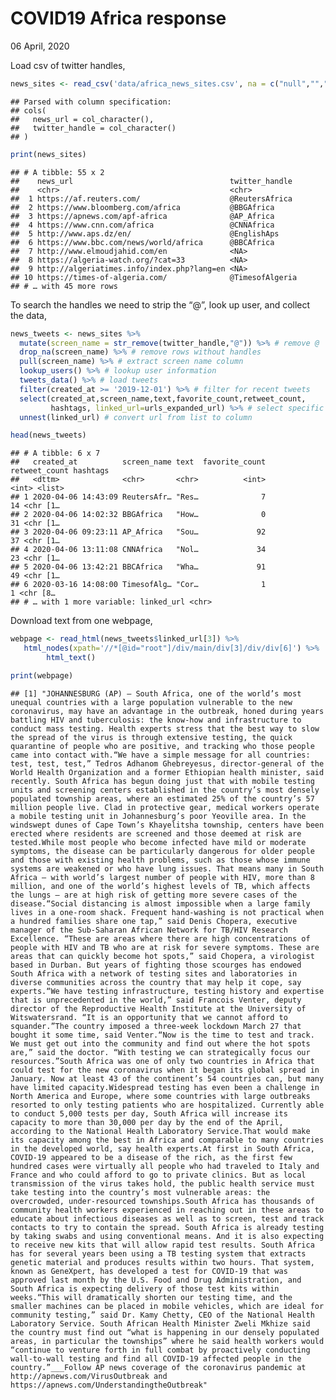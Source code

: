 COVID19 Africa response
================
06 April, 2020

Load csv of twitter
handles,

``` r
news_sites <- read_csv('data/africa_news_sites.csv', na = c("null",""," "))
```

    ## Parsed with column specification:
    ## cols(
    ##   news_url = col_character(),
    ##   twitter_handle = col_character()
    ## )

``` r
print(news_sites)
```

    ## # A tibble: 55 x 2
    ##    news_url                                   twitter_handle 
    ##    <chr>                                      <chr>          
    ##  1 https://af.reuters.com/                    @ReutersAfrica 
    ##  2 https://www.bloomberg.com/africa           @BBGAfrica     
    ##  3 https://apnews.com/apf-africa              @AP_Africa     
    ##  4 https://www.cnn.com/africa                 @CNNAfrica     
    ##  5 http://www.aps.dz/en/                      @EnglishAps    
    ##  6 https://www.bbc.com/news/world/africa      @BBCAfrica     
    ##  7 http://www.elmoudjahid.com/en              <NA>           
    ##  8 https://algeria-watch.org/?cat=33          <NA>           
    ##  9 http://algeriatimes.info/index.php?lang=en <NA>           
    ## 10 https://times-of-algeria.com/              @TimesofAlgeria
    ## # … with 45 more rows

To search the handles we need to strip the “@”, look up user, and
collect the data,

``` r
news_tweets <- news_sites %>%
  mutate(screen_name = str_remove(twitter_handle,"@")) %>% # remove @
  drop_na(screen_name) %>% # remove rows without handles
  pull(screen_name) %>% # extract screen name column
  lookup_users() %>% # lookup user information
  tweets_data() %>% # load tweets
  filter(created_at >= '2019-12-01') %>% # filter for recent tweets
  select(created_at,screen_name,text,favorite_count,retweet_count,
         hashtags, linked_url=urls_expanded_url) %>% # select specific columns
  unnest(linked_url) # convert url from list to column

head(news_tweets)
```

    ## # A tibble: 6 x 7
    ##   created_at          screen_name text  favorite_count retweet_count hashtags
    ##   <dttm>              <chr>       <chr>          <int>         <int> <list>  
    ## 1 2020-04-06 14:43:09 ReutersAfr… "Res…              7            14 <chr [1…
    ## 2 2020-04-06 14:02:32 BBGAfrica   "How…              0            31 <chr [1…
    ## 3 2020-04-06 09:23:11 AP_Africa   "Sou…             92            37 <chr [1…
    ## 4 2020-04-06 13:11:08 CNNAfrica   "Nol…             34            23 <chr [1…
    ## 5 2020-04-06 13:42:21 BBCAfrica   "Wha…             91            49 <chr [1…
    ## 6 2020-03-16 14:08:00 TimesofAlg… "Cor…              1             1 <chr [8…
    ## # … with 1 more variable: linked_url <chr>

Download text from one webpage,

``` r
webpage <- read_html(news_tweets$linked_url[3]) %>%
   html_nodes(xpath='//*[@id="root"]/div/main/div[3]/div/div[6]') %>%      
        html_text() 

print(webpage)
```

    ## [1] "JOHANNESBURG (AP) — South Africa, one of the world’s most unequal countries with a large population vulnerable to the new coronavirus, may have an advantage in the outbreak, honed during years battling HIV and tuberculosis: the know-how and infrastructure to conduct mass testing. Health experts stress that the best way to slow the spread of the virus is through extensive testing, the quick quarantine of people who are positive, and tracking who those people came into contact with.“We have a simple message for all countries: test, test, test,” Tedros Adhanom Ghebreyesus, director-general of the World Health Organization and a former Ethiopian health minister, said recently. South Africa has begun doing just that with mobile testing units and screening centers established in the country’s most densely populated township areas, where an estimated 25% of the country’s 57 million people live. Clad in protective gear, medical workers operate a mobile testing unit in Johannesburg’s poor Yeoville area. In the windswept dunes of Cape Town’s Khayelitsha township, centers have been erected where residents are screened and those deemed at risk are tested.While most people who become infected have mild or moderate symptoms, the disease can be particularly dangerous for older people and those with existing health problems, such as those whose immune systems are weakened or who have lung issues. That means many in South Africa — with world’s largest number of people with HIV, more than 8 million, and one of the world’s highest levels of TB, which affects the lungs — are at high risk of getting more severe cases of the disease.“Social distancing is almost impossible when a large family lives in a one-room shack. Frequent hand-washing is not practical when a hundred families share one tap,” said Denis Chopera, executive manager of the Sub-Saharan African Network for TB/HIV Research Excellence. “These are areas where there are high concentrations of people with HIV and TB who are at risk for severe symptoms. These are areas that can quickly become hot spots,” said Chopera, a virologist based in Durban. But years of fighting those scourges has endowed South Africa with a network of testing sites and laboratories in diverse communities across the country that may help it cope, say experts.“We have testing infrastructure, testing history and expertise that is unprecedented in the world,” said Francois Venter, deputy director of the Reproductive Health Institute at the University of Witswatersrand. “It is an opportunity that we cannot afford to squander.”The country imposed a three-week lockdown March 27 that bought it some time, said Venter.“Now is the time to test and track. We must get out into the community and find out where the hot spots are,” said the doctor. “With testing we can strategically focus our resources.”South Africa was one of only two countries in Africa that could test for the new coronavirus when it began its global spread in January. Now at least 43 of the continent’s 54 countries can, but many have limited capacity.Widespread testing has even been a challenge in North America and Europe, where some countries with large outbreaks resorted to only testing patients who are hospitalized. Currently able to conduct 5,000 tests per day, South Africa will increase its capacity to more than 30,000 per day by the end of the April, according to the National Health Laboratory Service.That would make its capacity among the best in Africa and comparable to many countries in the developed world, say health experts.At first in South Africa, COVID-19 appeared to be a disease of the rich, as the first few hundred cases were virtually all people who had traveled to Italy and France and who could afford to go to private clinics. But as local transmission of the virus takes hold, the public health service must take testing into the country’s most vulnerable areas: the overcrowded, under-resourced townships.South Africa has thousands of community health workers experienced in reaching out in these areas to educate about infectious diseases as well as to screen, test and track contacts to try to contain the spread. South Africa is already testing by taking swabs and using conventional means. And it is also expecting to receive new kits that will allow rapid test results. South Africa has for several years been using a TB testing system that extracts genetic material and produces results within two hours. That system, known as GeneXpert, has developed a test for COVID-19 that was approved last month by the U.S. Food and Drug Administration, and South Africa is expecting delivery of those test kits within weeks.“This will dramatically shorten our testing time, and the smaller machines can be placed in mobile vehicles, which are ideal for community testing,” said Dr. Kamy Chetty, CEO of the National Health Laboratory Service. South African Health Minister Zweli Mkhize said the country must find out “what is happening in our densely populated areas, in particular the townships” where he said health workers would “continue to venture forth in full combat by proactively conducting wall-to-wall testing and find all COVID-19 affected people in the country.”___Follow AP news coverage of the coronavirus pandemic at http://apnews.com/VirusOutbreak and https://apnews.com/UnderstandingtheOutbreak"
